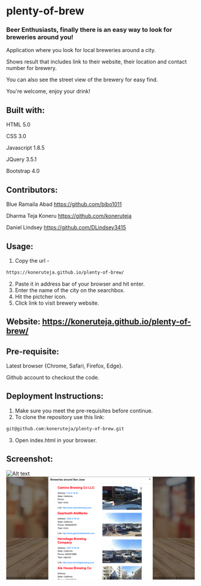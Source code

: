 # plenty-of-brew

### Beer Enthusiasts, finally there is an easy way to look for breweries around you!

Application where you look for local breweries around a city. 

Shows result that includes link to their website, their location and contact number for brewery.

You can also see the street view of the brewery for easy find.

You're welcome, enjoy your drink!

## Built with:

HTML 5.0

CSS 3.0

Javascript 1.8.5

JQuery 3.5.1

Bootstrap 4.0

## Contributors:

Blue Ramaila Abad   https://github.com/bibo1011

Dharma Teja Koneru  https://github.com/koneruteja

Daniel Lindsey      https://github.com/DLindsey3415

## Usage:

1. Copy the url - 
  ```bash
  https://koneruteja.github.io/plenty-of-brew/
  ```
2. Paste it in address bar of your browser and hit enter.
3. Enter the name of the city on the searchbox.
4. Hit the pictcher icon.
5. Click link to visit brewery website.

## Website:  https://koneruteja.github.io/plenty-of-brew/ 

## Pre-requisite:

Latest browser {Chrome, Safari, Firefox, Edge}.

Github account to checkout the code.

## Deployment Instructions:

1. Make sure you meet the pre-requisites before continue.
2. To clone the repository use this link: 
  ```bash
  git@github.com:koneruteja/plenty-of-brew.git
  ```
3. Open index.html in your browser.

## Screenshot:

![Alt text](./assets/images/plenty-of-brew-img1.png "Plenty of Brew")
![Alt text](./assets/images/plenty-of-brew-img3.png "Plenty of Brew")